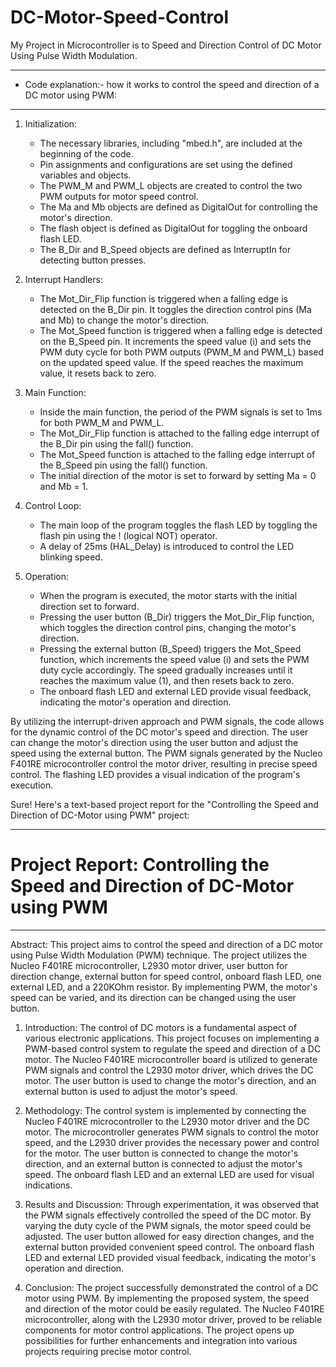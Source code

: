 # DC-Motor-Speed-Control
My Project in Microcontroller is to Speed and Direction Control of DC Motor Using Pulse Width Modulation.

--------------------------------------------------------------------------------------------
* Code explanation:- how it works to control the speed and direction of a DC motor using PWM:
--------------------------------------------------------------------------------------------

1. Initialization:
   - The necessary libraries, including "mbed.h", are included at the beginning of the code.
   - Pin assignments and configurations are set using the defined variables and objects.
   - The PWM_M and PWM_L objects are created to control the two PWM outputs for motor speed control.
   - The Ma and Mb objects are defined as DigitalOut for controlling the motor's direction.
   - The flash object is defined as DigitalOut for toggling the onboard flash LED.
   - The B_Dir and B_Speed objects are defined as InterruptIn for detecting button presses.

2. Interrupt Handlers:
   - The Mot_Dir_Flip function is triggered when a falling edge is detected on the B_Dir pin. It toggles the direction control pins (Ma and Mb) to change the motor's direction.
   - The Mot_Speed function is triggered when a falling edge is detected on the B_Speed pin. It increments the speed value (i) and sets the PWM duty cycle for both PWM outputs (PWM_M and PWM_L) based on the updated speed value. If the speed reaches the maximum value, it resets back to zero.

3. Main Function:
   - Inside the main function, the period of the PWM signals is set to 1ms for both PWM_M and PWM_L.
   - The Mot_Dir_Flip function is attached to the falling edge interrupt of the B_Dir pin using the fall() function.
   - The Mot_Speed function is attached to the falling edge interrupt of the B_Speed pin using the fall() function.
   - The initial direction of the motor is set to forward by setting Ma = 0 and Mb = 1.

4. Control Loop:
   - The main loop of the program toggles the flash LED by toggling the flash pin using the ! (logical NOT) operator.
   - A delay of 25ms (HAL_Delay) is introduced to control the LED blinking speed.

5. Operation:
   - When the program is executed, the motor starts with the initial direction set to forward.
   - Pressing the user button (B_Dir) triggers the Mot_Dir_Flip function, which toggles the direction control pins, changing the motor's direction.
   - Pressing the external button (B_Speed) triggers the Mot_Speed function, which increments the speed value (i) and sets the PWM duty cycle accordingly. The speed gradually increases until it reaches the maximum value (1), and then resets back to zero.
   - The onboard flash LED and external LED provide visual feedback, indicating the motor's operation and direction.

By utilizing the interrupt-driven approach and PWM signals, the code allows for the dynamic control of the DC motor's speed and direction. The user can change the motor's direction using the user button and adjust the speed using the external button. The PWM signals generated by the Nucleo F401RE microcontroller control the motor driver, resulting in precise speed control. The flashing LED provides a visual indication of the program's execution.

Sure! Here's a text-based project report for the "Controlling the Speed and Direction of DC-Motor using PWM" project:

--------------------------------------------------------------------------------------------
# Project Report: Controlling the Speed and Direction of DC-Motor using PWM         
--------------------------------------------------------------------------------------------

Abstract:
This project aims to control the speed and direction of a DC motor using Pulse Width Modulation (PWM) technique. The project utilizes the Nucleo F401RE microcontroller, L2930 motor driver, user button for direction change, external button for speed control, onboard flash LED, one external LED, and a 220KOhm resistor. By implementing PWM, the motor's speed can be varied, and its direction can be changed using the user button.

1. Introduction:
The control of DC motors is a fundamental aspect of various electronic applications. This project focuses on implementing a PWM-based control system to regulate the speed and direction of a DC motor. The Nucleo F401RE microcontroller board is utilized to generate PWM signals and control the L2930 motor driver, which drives the DC motor. The user button is used to change the motor's direction, and an external button is used to adjust the motor's speed.

2. Methodology:
The control system is implemented by connecting the Nucleo F401RE microcontroller to the L2930 motor driver and the DC motor. The microcontroller generates PWM signals to control the motor speed, and the L2930 driver provides the necessary power and control for the motor. The user button is connected to change the motor's direction, and an external button is connected to adjust the motor's speed. The onboard flash LED and an external LED are used for visual indications.

3. Results and Discussion:
Through experimentation, it was observed that the PWM signals effectively controlled the speed of the DC motor. By varying the duty cycle of the PWM signals, the motor speed could be adjusted. The user button allowed for easy direction changes, and the external button provided convenient speed control. The onboard flash LED and external LED provided visual feedback, indicating the motor's operation and direction.

4. Conclusion:
The project successfully demonstrated the control of a DC motor using PWM. By implementing the proposed system, the speed and direction of the motor could be easily regulated. The Nucleo F401RE microcontroller, along with the L2930 motor driver, proved to be reliable components for motor control applications. The project opens up possibilities for further enhancements and integration into various projects requiring precise motor control.

